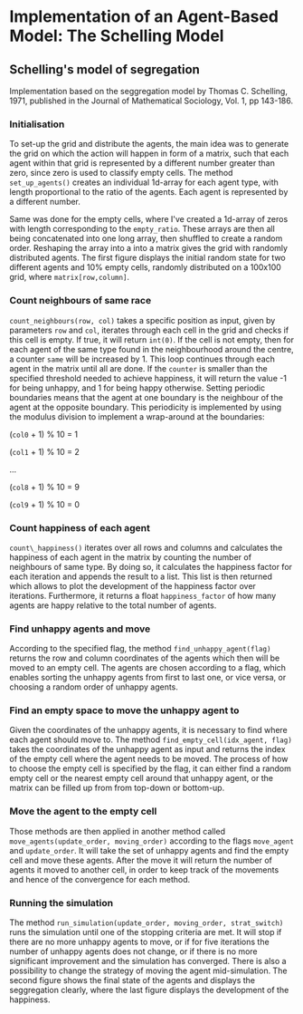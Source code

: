 # Implementation of an Agent-Based Model: The Schelling Model
## Schelling's model of segregation

Implementation based on the seggregation model by Thomas C. Schelling, 1971, published in the Journal of Mathematical Sociology, Vol. 1, pp 143-186. 

### Initialisation
To set-up the grid and distribute the agents, the main idea was to generate the grid on which the action will happen in form of a matrix, such that each agent within that grid is represented by a different number greater than zero, since zero is used to classify empty cells. The method `set_up_agents()` creates an individual 1d-array for each agent type, with length proportional to the ratio of the agents. Each agent is represented by a different number. 

Same was done for the empty cells, where I've created a 1d-array of zeros with length corresponding to the `empty_ratio`. These arrays are then all being concatenated into one long array, then shuffled to create a random order. Reshaping the array into a into a matrix gives the grid with randomly distributed agents. The first figure displays the initial random state for two different agents and 10% empty cells, randomly distributed on a 100x100 grid, where `matrix[row,column]`.

### Count neighbours of same race
`count_neighbours(row, col)` takes a specific position as input, given by parameters `row` and `col`, iterates through each cell in the grid and checks if this cell is empty. If true, it will return `int(0)`. If the cell is not empty, then for each agent of the same type found in the neighbourhood around the centre, a counter `same` will be increased by 1. This loop continues through each agent in the matrix until all are done. If the `counter` is smaller than the specified threshold needed to achieve happiness, it will return the value -1 for being unhappy, and 1 for being happy otherwise. Setting periodic boundaries means that the agent at one boundary is the neighbour of the agent at the opposite boundary. This periodicity is implemented by using the modulus division to implement a wrap-around at the boundaries:

(`col0` + 1) % 10 = 1 

(`col1` + 1) % 10 = 2

... 

(`col8` + 1) % 10 = 9

(`col9` + 1) % 10 = 0

### Count happiness of each agent
`count\_happiness()` iterates over all rows and columns and calculates the happiness of each agent in the matrix by counting the number of neighbours of same type. By doing so, it calculates the happiness factor for each iteration and appends the result to a list. This list is then returned which allows to plot the development of the happiness factor over iterations. Furthermore, it returns a float `happiness_factor` of how many agents are happy relative to the total number of agents.

### Find unhappy agents and move
According to the specified flag, the method `find_unhappy_agent(flag)` returns the row and column coordinates of the agents which then will be moved to an empty cell. The agents are chosen according to a flag, which enables sorting the unhappy agents from first to last one, or vice versa, or choosing a random order of unhappy agents.

### Find an empty space to move the unhappy agent to
Given the coordinates of the unhappy agents, it is necessary to find where each agent should move to. The method `find_empty_cell(idx_agent, flag)` takes the coordinates of the unhappy agent as input and returns the index of the empty cell where the agent needs to be moved. The process of how to choose the empty cell is specified by the flag, it can either find a random empty cell or the nearest empty cell around that unhappy agent, or the matrix can be filled up from from top-down or bottom-up.

### Move the agent to the empty cell
Those methods are then applied in another method called `move_agents(update_order, moving_order)` according to the flags `move_agent` and `update_order`. It will take the set of unhappy agents and find the empty cell and move these agents. After the move it will return the number of agents it moved to another cell, in order to keep track of the movements and hence of the convergence for each method.

### Running the simulation
The method `run_simulation(update_order, moving_order, strat_switch)` runs the simulation until one of the stopping criteria are met. It will stop if there are no more unhappy agents to move, or if for five iterations the number of unhappy agents does not change, or if there is no more significant improvement and the simulation has converged. There is also a possibility to change the strategy of moving the agent mid-simulation. The second figure shows the final state of the agents and displays the seggregation clearly, where the last figure displays the development of the happiness.







